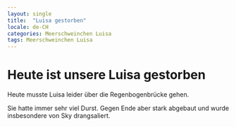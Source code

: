 ```yaml
---
layout: single
title:  "Luisa gestorben"
locale: de-CH
categories: Meerschweinchen Luisa
tags: Meerschweinchen Luisa
---
```

# Heute ist unsere Luisa gestorben

Heute musste Luisa leider über die Regenbogenbrücke gehen.

Sie hatte immer sehr viel Durst. Gegen Ende aber stark abgebaut und wurde insbesondere von Sky drangsaliert.
